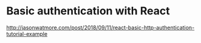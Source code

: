 # Basic authentication with React

http://jasonwatmore.com/post/2018/09/11/react-basic-http-authentication-tutorial-example